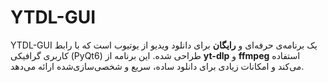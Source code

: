 # YTDL-GUI
YTDL-GUI یک برنامه‌ی حرفه‌ای و **رایگان** برای دانلود ویدیو از یوتیوب است که با رابط کاربری گرافیکی (PyQt6) طراحی شده.   این برنامه از **yt-dlp** و **ffmpeg** استفاده می‌کند و امکانات زیادی برای دانلود ساده، سریع و شخصی‌سازی‌شده ارائه می‌دهد.
